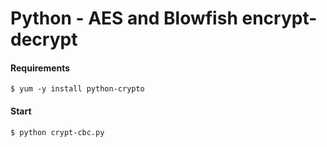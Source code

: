 # Python - AES and Blowfish encrypt-decrypt

#### Requirements
```
$ yum -y install python-crypto

```

#### Start
```
$ python crypt-cbc.py 
```
